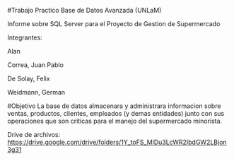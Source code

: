 #Trabajo Practico Base de Datos Avanzada (UNLaM)

Informe sobre SQL Server para el Proyecto de Gestion de Supermercado

Integrantes:

Alan

Correa, Juan Pablo

De Solay, Felix

Weidmann, German


#Objetivo
La base de datos almacenara y administrara informacion sobre ventas, productos, clientes, empleados (y demas entidades) junto con sus operaciones que son criticas para el manejo del supermercado minorista.

Drive de archivos: https://drive.google.com/drive/folders/1Y_toFS_MlDu3LcWR2IbdGW2LBjon3g31
